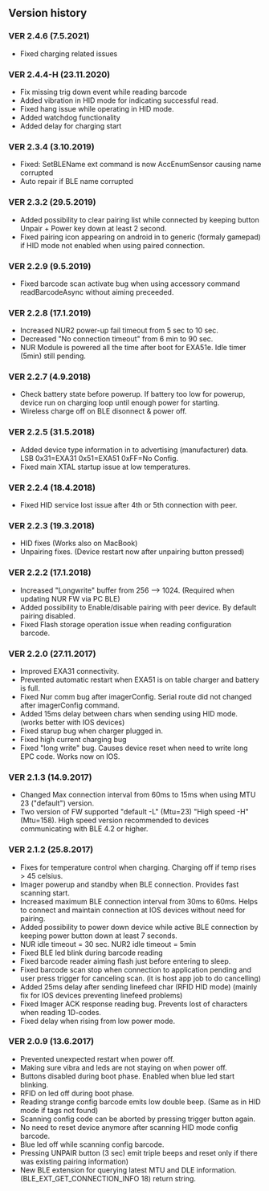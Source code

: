 
## Version history

### VER 2.4.6	(7.5.2021)
- Fixed charging related issues


### VER 2.4.4-H (23.11.2020)
- Fix missing trig down event while reading barcode
- Added vibration in HID mode for indicating successful read.
- Fixed hang issue while operating in HID mode.
- Added watchdog functionality
- Added delay for charging start

### VER 2.3.4	(3.10.2019)
- Fixed: SetBLEName ext command is now AccEnumSensor causing name corrupted
- Auto repair if BLE name corrupted

### VER 2.3.2 (29.5.2019)
- Added possibility to clear pairing list while connected by keeping button Unpair + Power key down at least 2 second.
- Fixed pairing icon appearing on android in to generic (formaly gamepad) if HID mode not enabled when using paired connection.

### VER 2.2.9 (9.5.2019)
* Fixed barcode scan activate bug when using accessory command readBarcodeAsync without aiming preceeded.

### VER 2.2.8 (17.1.2019)
* Increased NUR2 power-up fail timeout from 5 sec to 10 sec.
* Decreased "No connection timeout" from 6 min to 90 sec.
* NUR Module is powered all the time after boot for EXA51e. Idle timer (5min) still pending.

### VER 2.2.7 (4.9.2018)
* Check battery state before powerup. If battery too low for powerup, device run on charging loop until enough power for starting.
* Wireless charge off on BLE disonnect & power off.

### VER 2.2.5 (31.5.2018)
* Added device type information in to advertising (manufacturer) data. LSB 0x31=EXA31 0x51=EXA51 0xFF=No Config.
* Fixed main XTAL startup issue at low temperatures.

### VER 2.2.4 (18.4.2018)
* Fixed HID service lost issue after 4th or 5th connection with peer.

### VER 2.2.3 (19.3.2018)
* HID fixes (Works also on MacBook)
* Unpairing fixes. (Device restart now after unpairing button pressed)

### VER 2.2.2 (17.1.2018)

* Increased "Longwrite" buffer from 256 --> 1024. (Required when updating NUR FW via PC BLE)
* Added possibility to Enable/disable pairing with peer device. By default pairing disabled.
* Fixed Flash storage operation issue when reading configuration barcode.

### VER 2.2.0 (27.11.2017)

* Improved EXA31 connectivity.
* Prevented automatic restart when EXA51 is on table charger and battery is full.
* Fixed Nur comm bug after imagerConfig. Serial route did not changed after imagerConfig command.
* Added 15ms delay between chars when sending using HID mode. (works better with IOS devices)
* Fixed starup bug when charger plugged in.
* Fixed high current charging bug
* Fixed "long write" bug. Causes device reset when need to write long EPC code. Works now on IOS.

### VER 2.1.3 (14.9.2017)

* Changed Max connection interval from 60ms to 15ms when using MTU 23 ("default") version.
* Two version of FW supported "default -L" (Mtu=23) "High speed -H" (Mtu=158). High speed version recommended to devices communicating with BLE 4.2 or higher.

### VER 2.1.2 (25.8.2017)

* Fixes for temperature control when charging. Charging off if temp rises > 45 celsius.
* Imager powerup and standby when BLE connection. Provides fast scanning start.
* Increased maximum BLE connection interval from 30ms to 60ms. Helps to connect and maintain connection at IOS devices without need for pairing.
* Added possibility to power down device while active BLE connection by keeping power button down at least 7 seconds.
* NUR idle timeout = 30 sec. NUR2 idle timeout = 5min
* Fixed BLE led blink during barcode reading
* Fixed barcode reader aiming flash just before entering to sleep.
* Fixed barcode scan stop when connection to application pending and user press trigger for canceling scan. (it is host app job to do cancelling)
* Added 25ms delay after sending linefeed char (RFID HID mode) (mainly fix for IOS devices preventing linefeed problems)
* Fixed Imager ACK response reading bug. Prevents lost of characters when reading 1D-codes.
* Fixed delay when rising from low power mode.

### VER 2.0.9 (13.6.2017)

* Prevented unexpected restart when power off.
* Making sure vibra and leds are not staying on when power off.
* Buttons disabled during boot phase. Enabled when blue led start blinking.
* RFID on led off during boot phase.
* Reading strange config barcode emits low double beep. (Same as in HID mode if tags not found)
* Scanning config code can be aborted by pressing trigger button again.
* No need to reset device anymore after scanning HID mode config barcode. 
* Blue led off while scanning config barcode.
* Pressing UNPAIR button (3 sec) emit triple beeps and reset only if there was existing pairing information)
* New BLE extension for querying latest MTU and DLE information. (BLE_EXT_GET_CONNECTION_INFO 18) return string.
